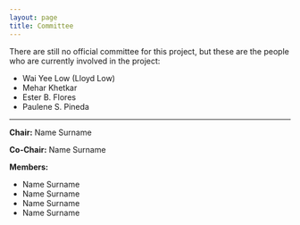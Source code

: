 ```yaml
---
layout: page
title: Committee
---
```


There are still no official committee for this project, but these are the people who are currently involved in the project:

- Wai Yee Low (Lloyd Low)
- Mehar Khetkar
- Ester B. Flores
- Paulene S. Pineda

---------------------------

**Chair:** Name Surname

**Co-Chair:** Name Surname

**Members:**
- Name Surname
- Name Surname
- Name Surname
- Name Surname
